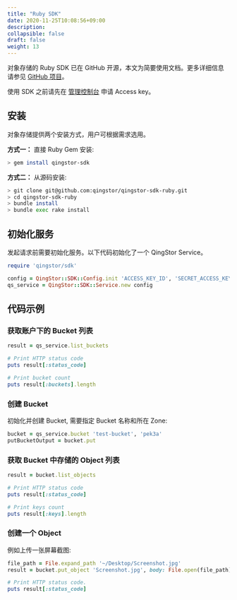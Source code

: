 ```yaml
---
title: "Ruby SDK"
date: 2020-11-25T10:08:56+09:00
description:
collapsible: false
draft: false
weight: 13
---
```



对象存储的 Ruby SDK 已在 GitHub 开源，本文为简要使用文档。更多详细信息请参见 [GitHub 项目](https://github.com/qingstor/qingstor-sdk-ruby)。

使用 SDK 之前请先在 [管理控制台](http://console.yiqiyun.sd.cegn.cn/) 申请 Access key。

## 安装

对象存储提供两个安装方式，用户可根据需求选用。

**方式一：** 直接 Ruby Gem 安装:

```bash
> gem install qingstor-sdk
```

**方式二：** 从源码安装:

```bash
> git clone git@github.com:qingstor/qingstor-sdk-ruby.git
> cd qingstor-sdk-ruby
> bundle install
> bundle exec rake install
```


## 初始化服务

发起请求前需要初始化服务。以下代码初始化了一个 QingStor Service。

```ruby
require 'qingstor/sdk'

config = QingStor::SDK::Config.init 'ACCESS_KEY_ID', 'SECRET_ACCESS_KEY'
qs_service = QingStor::SDK::Service.new config
```

## 代码示例

### 获取账户下的 Bucket 列表

```ruby
result = qs_service.list_buckets

# Print HTTP status code
puts result[:status_code]

# Print bucket count
puts result[:buckets].length
```

### 创建 Bucket

初始化并创建 Bucket, 需要指定 Bucket 名称和所在 Zone:

```ruby
bucket = qs_service.bucket 'test-bucket', 'pek3a'
putBucketOutput = bucket.put
```

### 获取 Bucket 中存储的 Object 列表

```ruby
result = bucket.list_objects

# Print HTTP status code
puts result[:status_code]

# Print keys count
puts result[:keys].length
```

### 创建一个 Object

例如上传一张屏幕截图:

```ruby
file_path = File.expand_path '~/Desktop/Screenshot.jpg'
result = bucket.put_object 'Screenshot.jpg', body: File.open(file_path)

# Print HTTP status code.
puts result[:status_code]
```
